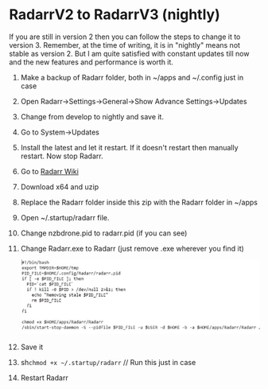 # RadarrV2 to RadarrV3 (nightly) 

If you are still in version 2 then you can follow the steps to change it to version 3. Remember, at the time of writing, it is in "nightly" means not stable as version 2. But I am quite satisfied with constant updates till now and the new features and performance is worth it.

1. Make a backup of Radarr folder, both in ~/apps and ~/.config just in case

2. Open Radarr->Settings->General->Show Advance Settings->Updates

3. Change from develop to nightly and save it.

4. Go to System->Updates

5. Install the latest and let it restart. If it doesn't restart then manually restart. Now stop Radarr.

6. Go to [Radarr Wiki](https://github.com/Radarr/Radarr/wiki/Health-checks#update-to-net-core-version)

7. Download x64 and uzip

8. Replace the Radarr folder inside this zip with the Radarr folder in ~/apps

9. Open ~/.startup/radarr file.

10. Change nzbdrone.pid to radarr.pid (if you can see)

11. Change Radarr.exe to Radarr (just remove .exe wherever you find it) 

    ![GitHub Logo](../images/radarrv2.jpg)

12. Save it 

13. sh```chmod +x ~/.startup/radarr```    // Run this just in case

14. Restart Radarr